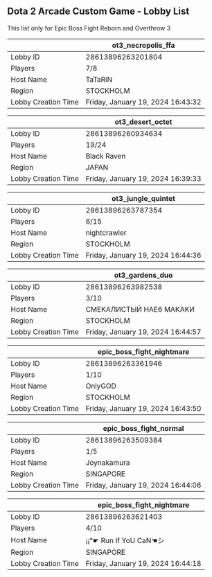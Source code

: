## Dota 2 Arcade Custom Game - Lobby List

This list only for Epic Boss Fight Reborn and Overthrow 3

|  | ot3_necropolis_ffa |
| ------ | ------ |
| Lobby ID | 28613896263201804 |
| Players | 7/8 |
| Host Name | TaTaRiN |
| Region | STOCKHOLM |
| Lobby Creation Time | Friday, January 19, 2024 16:43:32 |


|  | ot3_desert_octet |
| ------ | ------ |
| Lobby ID | 28613896260934634 |
| Players | 19/24 |
| Host Name | Black Raven |
| Region | JAPAN |
| Lobby Creation Time | Friday, January 19, 2024 16:39:33 |


|  | ot3_jungle_quintet |
| ------ | ------ |
| Lobby ID | 28613896263787354 |
| Players | 6/15 |
| Host Name | nightcrawler |
| Region | STOCKHOLM |
| Lobby Creation Time | Friday, January 19, 2024 16:44:36 |


|  | ot3_gardens_duo |
| ------ | ------ |
| Lobby ID | 28613896263982538 |
| Players | 3/10 |
| Host Name | CMEKAЛИCTЫЙ HAE6 MAKAKИ |
| Region | STOCKHOLM |
| Lobby Creation Time | Friday, January 19, 2024 16:44:57 |


|  | epic_boss_fight_nightmare |
| ------ | ------ |
| Lobby ID | 28613896263361946 |
| Players | 1/10 |
| Host Name | OnlyGOD |
| Region | STOCKHOLM |
| Lobby Creation Time | Friday, January 19, 2024 16:43:50 |


|  | epic_boss_fight_normal |
| ------ | ------ |
| Lobby ID | 28613896263509384 |
| Players | 1/5 |
| Host Name | Joynakamura |
| Region | SINGAPORE |
| Lobby Creation Time | Friday, January 19, 2024 16:44:06 |


|  | epic_boss_fight_nightmare |
| ------ | ------ |
| Lobby ID | 28613896263621403 |
| Players | 4/10 |
| Host Name | ¡¡°☛ Run If YoU CaN☚シ |
| Region | SINGAPORE |
| Lobby Creation Time | Friday, January 19, 2024 16:44:18 |


